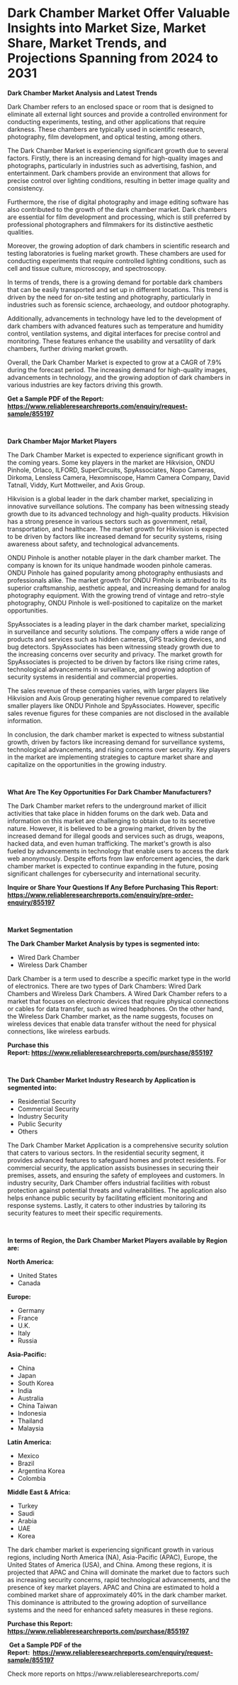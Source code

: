 <p><h1>Dark Chamber Market Offer Valuable Insights into Market Size, Market Share, Market Trends, and Projections Spanning from 2024 to 2031</h1></p><p><strong>Dark Chamber Market Analysis and Latest Trends</strong></p>
<p><p>Dark Chamber refers to an enclosed space or room that is designed to eliminate all external light sources and provide a controlled environment for conducting experiments, testing, and other applications that require darkness. These chambers are typically used in scientific research, photography, film development, and optical testing, among others.</p><p>The Dark Chamber Market is experiencing significant growth due to several factors. Firstly, there is an increasing demand for high-quality images and photographs, particularly in industries such as advertising, fashion, and entertainment. Dark chambers provide an environment that allows for precise control over lighting conditions, resulting in better image quality and consistency.</p><p>Furthermore, the rise of digital photography and image editing software has also contributed to the growth of the dark chamber market. Dark chambers are essential for film development and processing, which is still preferred by professional photographers and filmmakers for its distinctive aesthetic qualities.</p><p>Moreover, the growing adoption of dark chambers in scientific research and testing laboratories is fueling market growth. These chambers are used for conducting experiments that require controlled lighting conditions, such as cell and tissue culture, microscopy, and spectroscopy.</p><p>In terms of trends, there is a growing demand for portable dark chambers that can be easily transported and set up in different locations. This trend is driven by the need for on-site testing and photography, particularly in industries such as forensic science, archaeology, and outdoor photography.</p><p>Additionally, advancements in technology have led to the development of dark chambers with advanced features such as temperature and humidity control, ventilation systems, and digital interfaces for precise control and monitoring. These features enhance the usability and versatility of dark chambers, further driving market growth.</p><p>Overall, the Dark Chamber Market is expected to grow at a CAGR of 7.9% during the forecast period. The increasing demand for high-quality images, advancements in technology, and the growing adoption of dark chambers in various industries are key factors driving this growth.</p></p>
<p><strong>Get a Sample PDF of the Report:&nbsp; <a href="https://www.reliableresearchreports.com/enquiry/request-sample/855197">https://www.reliableresearchreports.com/enquiry/request-sample/855197</a></strong></p>
<p>&nbsp;</p>
<p><strong>Dark Chamber Major Market Players</strong></p>
<p><p>The Dark Chamber Market is expected to experience significant growth in the coming years. Some key players in the market are Hikvision, ONDU Pinhole, Orlaco, ILFORD, SuperCircuits, SpyAssociates, Nopo Cameras, Dirkoma, Lensless Camera, Hexomniscope, Hamm Camera Company, David Tatnall, Viddy, Kurt Mottweiler, and Axis Group.</p><p>Hikvision is a global leader in the dark chamber market, specializing in innovative surveillance solutions. The company has been witnessing steady growth due to its advanced technology and high-quality products. Hikvision has a strong presence in various sectors such as government, retail, transportation, and healthcare. The market growth for Hikvision is expected to be driven by factors like increased demand for security systems, rising awareness about safety, and technological advancements.</p><p>ONDU Pinhole is another notable player in the dark chamber market. The company is known for its unique handmade wooden pinhole cameras. ONDU Pinhole has gained popularity among photography enthusiasts and professionals alike. The market growth for ONDU Pinhole is attributed to its superior craftsmanship, aesthetic appeal, and increasing demand for analog photography equipment. With the growing trend of vintage and retro-style photography, ONDU Pinhole is well-positioned to capitalize on the market opportunities.</p><p>SpyAssociates is a leading player in the dark chamber market, specializing in surveillance and security solutions. The company offers a wide range of products and services such as hidden cameras, GPS tracking devices, and bug detectors. SpyAssociates has been witnessing steady growth due to the increasing concerns over security and privacy. The market growth for SpyAssociates is projected to be driven by factors like rising crime rates, technological advancements in surveillance, and growing adoption of security systems in residential and commercial properties.</p><p>The sales revenue of these companies varies, with larger players like Hikvision and Axis Group generating higher revenue compared to relatively smaller players like ONDU Pinhole and SpyAssociates. However, specific sales revenue figures for these companies are not disclosed in the available information.</p><p>In conclusion, the dark chamber market is expected to witness substantial growth, driven by factors like increasing demand for surveillance systems, technological advancements, and rising concerns over security. Key players in the market are implementing strategies to capture market share and capitalize on the opportunities in the growing industry.</p></p>
<p>&nbsp;</p>
<p><strong>What Are The Key Opportunities For Dark Chamber Manufacturers?</strong></p>
<p><p>The Dark Chamber market refers to the underground market of illicit activities that take place in hidden forums on the dark web. Data and information on this market are challenging to obtain due to its secretive nature. However, it is believed to be a growing market, driven by the increased demand for illegal goods and services such as drugs, weapons, hacked data, and even human trafficking. The market's growth is also fueled by advancements in technology that enable users to access the dark web anonymously. Despite efforts from law enforcement agencies, the dark chamber market is expected to continue expanding in the future, posing significant challenges for cybersecurity and international security.</p></p>
<p><strong>Inquire or Share Your Questions If Any Before Purchasing This Report: <a href="https://www.reliableresearchreports.com/enquiry/pre-order-enquiry/855197">https://www.reliableresearchreports.com/enquiry/pre-order-enquiry/855197</a></strong></p>
<p>&nbsp;</p>
<p><strong>Market Segmentation</strong></p>
<p><strong>The Dark Chamber Market Analysis by types is segmented into:</strong></p>
<p><ul><li>Wired Dark Chamber</li><li>Wireless Dark Chamber</li></ul></p>
<p><p>Dark Chamber is a term used to describe a specific market type in the world of electronics. There are two types of Dark Chambers: Wired Dark Chambers and Wireless Dark Chambers. A Wired Dark Chamber refers to a market that focuses on electronic devices that require physical connections or cables for data transfer, such as wired headphones. On the other hand, the Wireless Dark Chamber market, as the name suggests, focuses on wireless devices that enable data transfer without the need for physical connections, like wireless earbuds.</p></p>
<p><strong>Purchase this Report:&nbsp;<a href="https://www.reliableresearchreports.com/purchase/855197">https://www.reliableresearchreports.com/purchase/855197</a></strong></p>
<p>&nbsp;</p>
<p><strong>The Dark Chamber Market Industry Research by Application is segmented into:</strong></p>
<p><ul><li>Residential Security</li><li>Commercial Security</li><li>Industry Security</li><li>Public Security</li><li>Others</li></ul></p>
<p><p>The Dark Chamber Market Application is a comprehensive security solution that caters to various sectors. In the residential security segment, it provides advanced features to safeguard homes and protect residents. For commercial security, the application assists businesses in securing their premises, assets, and ensuring the safety of employees and customers. In industry security, Dark Chamber offers industrial facilities with robust protection against potential threats and vulnerabilities. The application also helps enhance public security by facilitating efficient monitoring and response systems. Lastly, it caters to other industries by tailoring its security features to meet their specific requirements.</p></p>
<p>&nbsp;</p>
<p><strong>In terms of Region, the Dark Chamber Market Players available by Region are:</strong></p>
<p>
    <p> <strong> North America: </strong>
        <ul>
            <li>United States</li>
            <li>Canada</li>
        </ul>
        </p> 
    <p> <strong> Europe: </strong>
        <ul>
            <li>Germany</li>
            <li>France</li>
            <li>U.K.</li>
            <li>Italy</li>
            <li>Russia</li>
        </ul>
        </p> 
    <p> <strong> Asia-Pacific: </strong>
        <ul>
            <li>China</li>
            <li>Japan</li>
            <li>South Korea</li>
            <li>India</li>
            <li>Australia</li>
            <li>China Taiwan</li>
            <li>Indonesia</li>
            <li>Thailand</li>
            <li>Malaysia</li>
        </ul>
        </p> 
    <p> <strong> Latin America: </strong>
        <ul>
            <li>Mexico</li>
            <li>Brazil</li>
            <li>Argentina Korea</li>
            <li>Colombia</li>
        </ul>
        </p> 
    <p> <strong> Middle East & Africa: </strong>
        <ul>
            <li>Turkey</li>
            <li>Saudi</li>
            <li>Arabia</li>
            <li>UAE</li>
            <li>Korea</li>
        </ul>
    </p>
    </p>
<p><p>The dark chamber market is experiencing significant growth in various regions, including North America (NA), Asia-Pacific (APAC), Europe, the United States of America (USA), and China. Among these regions, it is projected that APAC and China will dominate the market due to factors such as increasing security concerns, rapid technological advancements, and the presence of key market players. APAC and China are estimated to hold a combined market share of approximately 40% in the dark chamber market. This dominance is attributed to the growing adoption of surveillance systems and the need for enhanced safety measures in these regions.</p></p>
<p><strong>Purchase this Report: <a href="https://www.reliableresearchreports.com/purchase/855197">https://www.reliableresearchreports.com/purchase/855197</a></strong></p>
<p>&nbsp;<strong>Get a Sample PDF of the Report:&nbsp;&nbsp;<a href="https://www.reliableresearchreports.com/enquiry/request-sample/855197">https://www.reliableresearchreports.com/enquiry/request-sample/855197</a></strong></p>
<p><strong></strong></p>
<p>Check more reports on https://www.reliableresearchreports.com/</p>